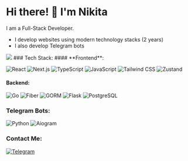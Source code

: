 # Hi there! 👋 I'm Nikita  
I am a Full-Stack Developer.  
- I develop websites using modern technology stacks (2 years)  
- I also develop Telegram bots

<img src="https://github-readme-metrics.vercel.app/api?username=sayk-77&show=stars,commits,prs,issues,contribs&theme=radical" />
### Tech Stack:
#### **Frontend**:
<div>
  
![React](https://img.shields.io/badge/React-blue?style=for-the-badge&logo=react&logoColor=white)
![Next.js](https://img.shields.io/badge/Next.js-black?style=for-the-badge&logo=next.js&logoColor=white)
![TypeScript](https://img.shields.io/badge/TypeScript-blue?style=for-the-badge&logo=typescript&logoColor=white)
![JavaScript]( https://img.shields.io/badge/JavaScript-yellow?style=for-the-badge&logo=javascript)
![Tailwind CSS](https://img.shields.io/badge/TailwindCSS-06B6D4?style=for-the-badge&logo=tailwind-css&logoColor=white)
![Zustand](https://img.shields.io/badge/Zustand-orange?style=for-the-badge&logo=zustand&logoColor=white)

</div>

#### **Backend**:
<div>

![Go](https://img.shields.io/badge/Go-blue?style=for-the-badge&logo=go&logoColor=white)
![Fiber](https://img.shields.io/badge/Fiber-00C7B7?style=for-the-badge&logo=go&logoColor=white)
![GORM](https://img.shields.io/badge/GORM-FF8800?style=for-the-badge&logo=go&logoColor=white)
![Flask](https://img.shields.io/badge/Flask-black?style=for-the-badge&logo=flask&logoColor=white)
![PostgreSQL](https://img.shields.io/badge/PostgreSQL-336791?style=for-the-badge&logo=postgresql&logoColor=white)

</div>

### **Telegram Bots**:
<div>

![Python](https://img.shields.io/badge/Python-3776AB?style=for-the-badge&logo=python&logoColor=white)
![Aiogram](https://img.shields.io/badge/Aiogram-2CA5E0?style=for-the-badge&logo=telegram&logoColor=white)
  
</div>

### **Contact Me**:

[![Telegram](https://img.shields.io/badge/Telegram-2CA5E0?style=for-the-badge&logo=telegram&logoColor=white)](https://t.me/sayk02)
